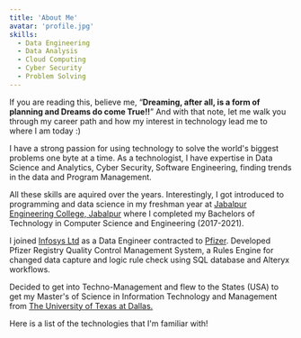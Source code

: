 ```yaml
---
title: 'About Me'
avatar: 'profile.jpg'
skills:
  - Data Engineering
  - Data Analysis
  - Cloud Computing
  - Cyber Security
  - Problem Solving
---
```


If you are reading this, believe me, “**Dreaming, after all, is a form of planning and Dreams do come True!!**” And with that note, let me walk you through my career path and how my interest in technology lead me to where I am today :)

I have a strong passion for using technology to solve the world's biggest problems one byte at a time. As a technologist, I have expertise in Data Science and Analytics, Cyber Security, Software Engineering, finding trends in the data and Program Management. 

All these skills are aquired over the years. Interestingly, I got introduced to programming and data science in my freshman year at [Jabalpur Engineering College, Jabalpur](https://www.jecjabalpur.ac.in/) where I completed my Bachelors of Technology in Computer Science and Engineering (2017-2021).

I joined [Infosys Ltd](https://www.infosys.com/) as a Data Engineer contracted to [Pfizer](https://www.pfizer.com/). Developed  Pfizer Registry Quality Control Management System, a Rules Engine for changed data capture and logic rule check using SQL database and Alteryx workflows.

Decided to get into Techno-Management and flew to the States (USA) to get my Master's of Science in Information Technology and Management from [The University of Texas at Dallas.](https://www.utdallas.edu/)

Here is a list of the technologies that I'm familiar with!

























































